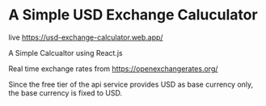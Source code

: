 # A Simple USD Exchange Caluculator

live https://usd-exchange-calculator.web.app/

A Simple Calcualtor using React.js

Real time exchange rates from https://openexchangerates.org/

Since the free tier of the api service provides USD as base currency only, the base currency is fixed to USD.
